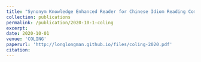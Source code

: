 ```yaml
---
title: "Synonym Knowledge Enhanced Reader for Chinese Idiom Reading Comprehension"
collection: publications
permalink: /publication/2020-10-1-coling
excerpt: 
date: 2020-10-01
venue: 'COLING'
paperurl: 'http://longlongman.github.io/files/coling-2020.pdf'
citation: 
---
```


<!-- [Download paper here](http://longman.github.io/files/paper1.pdf) -->

<!-- Recommended citation: Your Name, You. (2009). "Paper Title Number 1." <i>Journal 1</i>. 1(1). -->